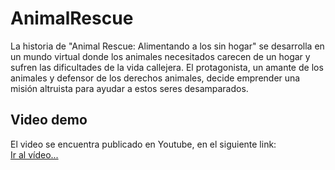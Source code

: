 # AnimalRescue
La historia de "Animal Rescue: Alimentando a los sin hogar" se desarrolla en un mundo virtual donde los animales necesitados carecen de un hogar y sufren las dificultades de la vida callejera. El protagonista, un amante de los animales y defensor de los derechos animales, decide emprender una misión altruista para ayudar a estos seres desamparados.

## Video demo
El video se encuentra publicado en Youtube, en el siguiente link: <br>
<a href="https://youtu.be/shNzouMp25g" target="_blank">Ir al vídeo...</a>
